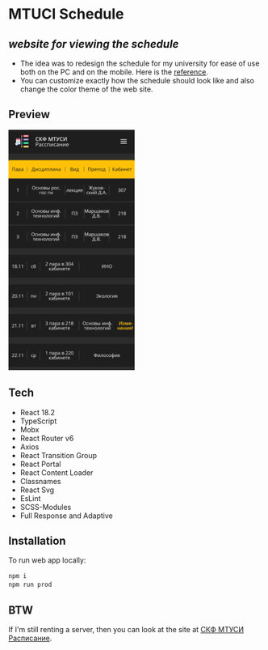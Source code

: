 # MTUCI Schedule
## _website for viewing the schedule_
- The idea was to redesign the schedule for my university for ease of use both on the PC and on the mobile. Here is the [reference](http://www.skf-mtusi.ru/?page_id=477).
- You can customize exactly how the schedule should look like and also change the color theme of the web site.

## Preview

<img src="https://raw.githubusercontent.com/Slaik1/MTUCI_schedule/master/screenshot.png" width="250" height="475">

## Tech
- React 18.2
- TypeScript
- Mobx
- React Router v6
- Axios
- React Transition Group
- React Portal
- React Content Loader
- Classnames
- React Svg
- EsLint
- SCSS-Modules
- Full Response and Adaptive

## Installation

To run web app locally:

```sh
npm i
npm run prod
```
## BTW

If I'm still renting a server, then you can look at the site at [СКФ МТУСИ Расписание](https://slaik.ru/).
